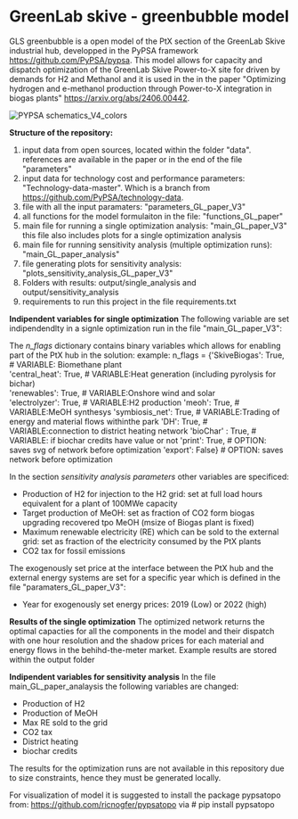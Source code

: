 # GreenLab skive - greenbubble model

GLS greenbubble is a open model of the PtX section of the GreenLab Skive industrial hub, developped in the PyPSA framework https://github.com/PyPSA/pypsa. This model allows for capacity and dispatch optimization of the GreenLab Skive Power-to-X site for driven by demands for H2 and Methanol and it is used in the in the paper "Optimizing hydrogen and e-methanol production through Power-to-X integration in biogas plants" https://arxiv.org/abs/2406.00442.

![PYPSA schematics_V4_colors](https://github.com/BertoGBG/GLS_greenbubble/assets/99412005/61a5d328-c28b-4b25-b129-1396315c3d0e)

**Structure of the repository:**
1) input data from open sources, located within the folder "data". references are available in the paper or in the end of the file "parameters"
2) input data for technology cost and performance parameters: "Technology-data-master". Which is a branch from https://github.com/PyPSA/technology-data.
3) file with all the input paramaters: "parameters_GL_paper_V3" 
4) all functions for the model formulaiton in the file: "functions_GL_paper"
5) main file for running a single optimization analysis: "main_GL_paper_V3"
   this file also includes plots for a single optimization analysis
6) main file for running sensitivity analysis (multiple optimization runs): "main_GL_paper_analysis"
7) file generating plots for sensitivity analysis: "plots_sensitivity_analysis_GL_paper_V3"
8) Folders with results: output/single_analysis and output/sensitivity_analysis
9) requirements to run this project in the file requirements.txt

**Indipendent variables for single optimization**
The following variable are set indipendendlty in a signle optimization run in the file "main_GL_paper_V3":


The _n_flags_ dictionary contains binary variables which allows for enabling part of the PtX hub in the solution: 
example:
n_flags = {'SkiveBiogas': True,         # VARIABLE: Biomethane plant                    
           'central_heat': True,        # VARIABLE:Heat generation  (including pyrolysis for bichar)     
           'renewables': True,          # VARIABLE:Onshore wind and solar      
           'electrolyzer': True,        # VARIABLE:H2 production 
           'meoh': True,                # VARIABLE:MeOH synthesys
           'symbiosis_net': True,       # VARIABLE:Trading of energy and material flows withinthe park
           'DH': True,                  # VARIABLE:connection to district heating network 
           'bioChar' : True,            # VARIABLE: if biochar credits have value or not
           'print': True,               # OPTION: saves svg of network before optimization
           'export': False}             # OPTION: saves network before optimization
           
In the section _sensitivity analysis parameters_ other variables are specificed:
* Production of H2  for injection to the H2 grid: set at full load hours equivalent for a plant of 100MWe capacity
* Target production of MeOH: set as fraction of CO2 form biogas upgrading recovered tpo MeOH (msize of Biogas plant is fixed)
* Maximum renewable electricity (RE) which can be sold to the external grid: set as fraction of the electricity consumed by the PtX plants
* CO2 tax for fossil emissions

The exogenously set price at the interface between the PtX hub and the external energy systems are set for a specific year which is defined in the file "paramaters_GL_paper_V3":
* Year for exogenously set energy prices: 2019 (Low) or 2022 (high)

**Results of the single optimization**
The optimized network returns the optimal capacties for all the components in the model and their dispatch with one hour resolution and the shadow prices for each material and energy flows in the behihd-the-meter market.
Example results are stored within the output folder

**Indipendent variables for sensitivity analysis**
In the file main_GL_paper_analaysis the following variables are changed: 
* Production of H2
* Production of MeOH
* Max RE sold to the grid
* CO2 tax
* District heating
* biochar credits

The results for the optimization runs are not available in this repository due to size constraints, hence they must be generated locally. 


For visualization of model it is suggested to install the package pypsatopo 
from: https://github.com/ricnogfer/pypsatopo
via # pip install pypsatopo

  
